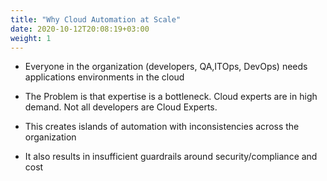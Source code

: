 ```yaml
---
title: "Why Cloud Automation at Scale"
date: 2020-10-12T20:08:19+03:00
weight: 1
---
```


* Everyone in the organization (developers, QA,ITOps, DevOps) needs applications environments in the cloud

* The Problem is that expertise is a bottleneck. Cloud experts are in high demand. Not all developers are Cloud Experts.

* This creates islands of automation with inconsistencies across the organization

* It also results in insufficient guardrails around security/compliance and cost

